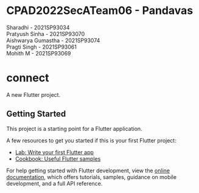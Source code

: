 # CPAD2022SecATeam06 - Pandavas <br>

Sharadhi - 2021SP93034 <br>
Pratyush Sinha - 2021SP93070 <br>
Aishwarya Gumastha - 2021SP93074 <br>
Pragti Singh - 2021SP93061 <br>
Mohith M - 2021SP93069 <br>

# connect

A new Flutter project.

## Getting Started

This project is a starting point for a Flutter application.

A few resources to get you started if this is your first Flutter project:

- [Lab: Write your first Flutter app](https://docs.flutter.dev/get-started/codelab)
- [Cookbook: Useful Flutter samples](https://docs.flutter.dev/cookbook)

For help getting started with Flutter development, view the
[online documentation](https://docs.flutter.dev/), which offers tutorials,
samples, guidance on mobile development, and a full API reference.
